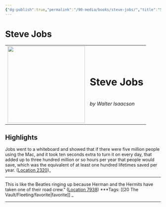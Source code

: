 ```yaml
---
{"dg-publish":true,"permalink":"/90-media/books/steve-jobs/","title":"Steve Jobs","tags":["book"]}
---
```


# Steve Jobs

<table class="center"><tr>
<td style="text-align:left; width:250px;"><img style="width:250px" src="https://images-na.ssl-images-amazon.com/images/I/418oH6YjpFL._SL200_.jpg"></img></td>
<td><h1>Steve Jobs</h1> <br /> <i>by Walter Isaacson</i></td>
</tr></table>

## Highlights
Jobs went to a whiteboard and showed that if there were five million people using the Mac, and it took ten seconds extra to turn it on every day, that added up to three hundred million or so hours per year that people would save, which was the equivalent of at least one hundred lifetimes saved per year. ([Location 2320](https://readwise.io/to_kindle?action=open&asin=B004W2UBYW&location=2320))_

----
This is like the Beatles ringing up because Herman and the Hermits have taken one of their road crew.” ([Location 7938](https://readwise.io/to_kindle?action=open&asin=B004W2UBYW&location=7938))
***Tags: [[20 The Vault/Fleeting/favorite\|favorite]] _

----
